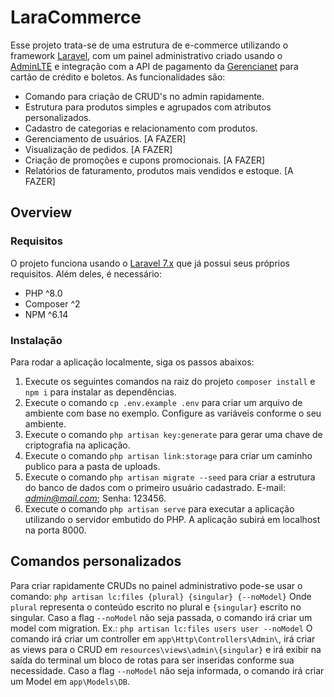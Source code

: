 # LaraCommerce
Esse projeto trata-se de uma estrutura de e-commerce utilizando o framework [Laravel](https://laravel.com), com um painel administrativo criado usando o [AdminLTE](https://github.com/jeroennoten/Laravel-AdminLTE) e integração com a API de pagamento da [Gerencianet](https://gerencianet.com.br/) para cartão de crédito e boletos. 
As funcionalidades são:
 - Comando para criação de CRUD's no admin rapidamente.
 - Estrutura para produtos simples e agrupados com atributos personalizados.
 - Cadastro de categorias e relacionamento com produtos.
 - Gerenciamento de usuários. [A FAZER]
 - Visualização de pedidos. [A FAZER]
 - Criação de promoções e cupons promocionais. [A FAZER]
 - Relatórios de faturamento, produtos mais vendidos e estoque. [A FAZER]

## Overview
### Requisitos
O projeto funciona usando o [Laravel 7.x](https://laravel.com/docs/7.x#server-requirements) que já possui seus próprios requisitos. Além deles, é necessário:
- PHP ^8.0
- Composer ^2
- NPM ^6.14
### Instalação
Para rodar a aplicação localmente, siga os passos abaixos:
1. Execute os seguintes comandos na raiz do projeto `composer install` e `npm i` para instalar as dependências.
2. Execute o comando `cp .env.example .env` para criar um arquivo de ambiente com base no exemplo. Configure as variáveis conforme o seu ambiente.
3. Execute o comando `php artisan key:generate` para gerar uma chave de criptografia na aplicação.
4. Execute o comando `php artisan link:storage` para criar um caminho publico para a pasta de uploads.
5. Execute o comando `php artisan migrate --seed` para criar a estrutura do banco de dados com o primeiro usuário cadastrado. E-mail: *admin@mail.com*; Senha: 123456.
6. Execute o comando `php artisan serve` para executar a aplicação utilizando o servidor embutido do PHP. A aplicação subirá em localhost na porta 8000.

## Comandos personalizados
Para criar rapidamente CRUDs no painel administrativo pode-se usar o comando:
`php artisan lc:files {plural} {singular} {--noModel}`
Onde `plural` representa o conteúdo escrito no plural e `{singular}` escrito no singular. Caso a flag `--noModel` não seja passada, o comando irá criar um model com migration.
Ex.: `php artisan lc:files users user --noModel`
O comando irá criar um controller em `app\Http\Controllers\Admin\`, irá criar as views para o CRUD em `resources\views\admin\{singular}` e irá exibir na saída do terminal um bloco de rotas para ser inseridas conforme sua necessidade. Caso a flag `--noModel` não seja informada, o comando irá criar um Model em `app\Models\DB`.